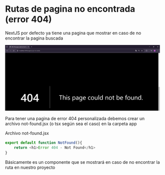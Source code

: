 # **Rutas de pagina no encontrada (error 404)**

NextJS por defecto ya tiene una pagina que mostrar en caso de no encontrar la pagina buscada

![Ruta de error 404](imagenes/rutas11-error404.png)

Para tener una pagina de error 404 personalizada debemos crear un archivo not-found.jsx (o tsx según sea el caso) en la carpeta app

Archivo not-found.jsx

```js
export default function NotFound(){
    return <h1>Error 404 - Not Found</h1>
}
```

Básicamente es un componente que se mostrará en caso de no encontrar la ruta en nuestro proyecto

